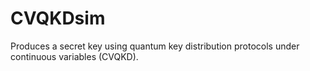# CVQKDsim
Produces a secret key using quantum key distribution protocols under continuous variables (CVQKD).

